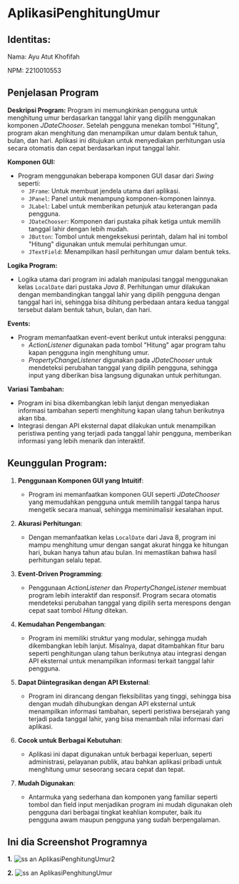 # AplikasiPenghitungUmur

## Identitas:
Nama: Ayu Atut Khofifah

NPM: 2210010553

## Penjelasan Program

**Deskripsi Program:**
Program ini memungkinkan pengguna untuk menghitung umur berdasarkan tanggal lahir yang dipilih menggunakan komponen *JDateChooser*. Setelah pengguna menekan tombol "Hitung", program akan menghitung dan menampilkan umur dalam bentuk tahun, bulan, dan hari. Aplikasi ini ditujukan untuk menyediakan perhitungan usia secara otomatis dan cepat berdasarkan input tanggal lahir.

**Komponen GUI:**
- Program menggunakan beberapa komponen GUI dasar dari *Swing* seperti:
  - `JFrame`: Untuk membuat jendela utama dari aplikasi.
  - `JPanel`: Panel untuk menampung komponen-komponen lainnya.
  - `JLabel`: Label untuk memberikan petunjuk atau keterangan pada pengguna.
  - `JDateChooser`: Komponen dari pustaka pihak ketiga untuk memilih tanggal lahir dengan lebih mudah.
  - `JButton`: Tombol untuk mengeksekusi perintah, dalam hal ini tombol "Hitung" digunakan untuk memulai perhitungan umur.
  - `JTextField`: Menampilkan hasil perhitungan umur dalam bentuk teks.

**Logika Program:**
- Logika utama dari program ini adalah manipulasi tanggal menggunakan kelas `LocalDate` dari pustaka *Java 8*. Perhitungan umur dilakukan dengan membandingkan tanggal lahir yang dipilih pengguna dengan tanggal hari ini, sehingga bisa dihitung perbedaan antara kedua tanggal tersebut dalam bentuk tahun, bulan, dan hari.

**Events:**
- Program memanfaatkan event-event berikut untuk interaksi pengguna:
  - *ActionListener* digunakan pada tombol "Hitung" agar program tahu kapan pengguna ingin menghitung umur.
  - *PropertyChangeListener* digunakan pada *JDateChooser* untuk mendeteksi perubahan tanggal yang dipilih pengguna, sehingga input yang diberikan bisa langsung digunakan untuk perhitungan.

**Variasi Tambahan:**
- Program ini bisa dikembangkan lebih lanjut dengan menyediakan informasi tambahan seperti menghitung kapan ulang tahun berikutnya akan tiba.
- Integrasi dengan API eksternal dapat dilakukan untuk menampilkan peristiwa penting yang terjadi pada tanggal lahir pengguna, memberikan informasi yang lebih menarik dan interaktif.

## Keunggulan Program:

1. **Penggunaan Komponen GUI yang Intuitif**: 
   - Program ini memanfaatkan komponen GUI seperti *JDateChooser* yang memudahkan pengguna untuk memilih tanggal tanpa harus mengetik secara manual, sehingga meminimalisir kesalahan input.
   
2. **Akurasi Perhitungan**:
   - Dengan memanfaatkan kelas `LocalDate` dari Java 8, program ini mampu menghitung umur dengan sangat akurat hingga ke hitungan hari, bukan hanya tahun atau bulan. Ini memastikan bahwa hasil perhitungan selalu tepat.

3. **Event-Driven Programming**:
   - Penggunaan *ActionListener* dan *PropertyChangeListener* membuat program lebih interaktif dan responsif. Program secara otomatis mendeteksi perubahan tanggal yang dipilih serta merespons dengan cepat saat tombol *Hitung* ditekan.

4. **Kemudahan Pengembangan**:
   - Program ini memiliki struktur yang modular, sehingga mudah dikembangkan lebih lanjut. Misalnya, dapat ditambahkan fitur baru seperti penghitungan ulang tahun berikutnya atau integrasi dengan API eksternal untuk menampilkan informasi terkait tanggal lahir pengguna.

5. **Dapat Diintegrasikan dengan API Eksternal**:
   - Program ini dirancang dengan fleksibilitas yang tinggi, sehingga bisa dengan mudah dihubungkan dengan API eksternal untuk menampilkan informasi tambahan, seperti peristiwa bersejarah yang terjadi pada tanggal lahir, yang bisa menambah nilai informasi dari aplikasi.

6. **Cocok untuk Berbagai Kebutuhan**:
   - Aplikasi ini dapat digunakan untuk berbagai keperluan, seperti administrasi, pelayanan publik, atau bahkan aplikasi pribadi untuk menghitung umur seseorang secara cepat dan tepat.

7. **Mudah Digunakan**:
   - Antarmuka yang sederhana dan komponen yang familiar seperti tombol dan field input menjadikan program ini mudah digunakan oleh pengguna dari berbagai tingkat keahlian komputer, baik itu pengguna awam maupun pengguna yang sudah berpengalaman.

## Ini dia Screenshot Programnya

**1.**
![ss an AplikasiPenghitungUmur2](https://github.com/user-attachments/assets/9b9cfe5a-13de-47ef-828a-0092f15215d4)


**2.**
![ss an AplikasiPenghitungUmur](https://github.com/user-attachments/assets/5c7fc8f3-435c-41e9-bfb9-bad31dd37f47)

